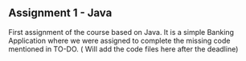 ## Assignment 1 - Java
First assignment of the course based on Java. It is a simple Banking Application where we were assigned to complete the missing code mentioned in TO-DO.
( Will add the code files here after the deadline)
